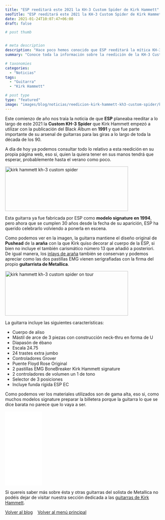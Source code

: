 ```yaml
---
title: "ESP reeditará este 2021 la KH-3 Custom Spider de Kirk Hammett"
seoTitle: "ESP reeditará este 2021 la KH-3 Custom Spider de Kirk Hammett"
date: 2021-01-24T10:07:47+06:00
draft: false

# post thumb


# meta description
description: "Hace poco hemos conocido que ESP reeditará la mítica KH-3 Custom Spider de Kirk Hammett. Te lo contamos todo aquí."
summary: "Conoce toda la información sobre la reedición de la KH-3 Custom Spider de Kirk Hammett"

# taxonomies
categories:
  - "Noticias"
tags:
  - "Guitarra"
  - "Kirk Hammett"

# post type
type: "featured"
image: "images/blog/noticias/reedicion-kirk-hammett-kh3-custom-spider/kirk-hammett-kh3-custom-spider.png"
---
```


Este comienzo de año nos traia la noticia de que **ESP** planeaba reeditar a lo largo de este 2021 la **Custom KH-3 Spider** que Kirk Hammett empezó a utilizar con la publicación del Black Álbum en **1991** y que fue parte importante de su arsenal de guitarras para las giras a lo largo de toda la década de los 90.

A día de hoy ya podemos consultar todo lo relativo a esta reedición en su propia página web, eso si, quien la quiera tener en sus manos tendrá que esperar, probablemente hasta el verano como poco.

<div>
	<img src="/images/blog/noticias/reedicion-kirk-hammett-kh3-custom-spider/kirk-hammett-kh3-custom-spider.png" alt="kirk hammett kh-3 custom spider" width="400" height="145"/>
</div>

Esta guitarra ya fue fabricada por ESP como **modelo signature en 1994**, pero ahora que se cumplen 30 años desde la fecha de su aparición, ESP ha querido celebrarlo volviendo a ponerla en escena.

Como podemos ver en la imagen, la guitarra mantiene el diseño original de **Pushead** de la **araña** con la que Kirk quiso decorar al cuerpo de la ESP, si bien no incluye el también carismático número 13 que añadió a posteriori. De igual manera, los [inlays de araña](/inlays-guitarra) también se conservan y podemos apreciar como las dos pastillas EMG vienen serigrafiadas con la firma del propio **guitarrista de Metallica**.

<div>
	<img src="/images/blog/noticias/reedicion-kirk-hammett-kh3-custom-spider/kirk-hammett-kh3-custom-spider-tour.jpg" alt="kirk hammett kh-3 custom spider on tour" width="400" height="145"/>
</div>

La guitarra incluye las siguientes características:

* Cuerpo de aliso
* Mástil de arce de 3 piezas con construcción neck-thru en forma de U
* Diapasón de ébano
* Escala 24.75
* 24 trastes extra jumbo
* Controladores Grover
* Puente Floyd Rose Original
* 2 pastillas EMG BoneBreaker Kirk Hammett signature
* 2 controladores de volumen un 1 de tono
* Selector de 3 posiciones
* Incluye funda rígida ESP EC

Como podemos ver los materiales utilizados son de gama alta, eso si, como muchos modelos signature preparar la billetera porque la guitarra lo que se dice barata no parece que lo vaya a ser.

<iframe style="width:120px;height:240px;" marginwidth="0" marginheight="0" scrolling="no" frameborder="0" src="//rcm-eu.amazon-adsystem.com/e/cm?lt1=_blank&bc1=000000&IS2=1&bg1=FFFFFF&fc1=000000&lc1=0000FF&t=guitar0de-21&language=es_ES&o=30&p=8&l=as4&m=amazon&f=ifr&ref=as_ss_li_til&asins=B07HJ9TTMJ&linkId=26c75b5270b4e0be2f4119555768fbd6"></iframe>

Si quereis saber más sobre ésta y otras guitarras del solista de Metallica no podéis dejar de visitar nuestra sección dedicada a las [guitarras de Kirk Hammett](/kirk-hammett).

<div>
	<a href="/blog" class="btn btn-outline-primary">Volver al blog</a> &nbsp;&nbsp;
	<a href="/" class="btn btn-outline-primary">Volver al menú principal</a>
</div>